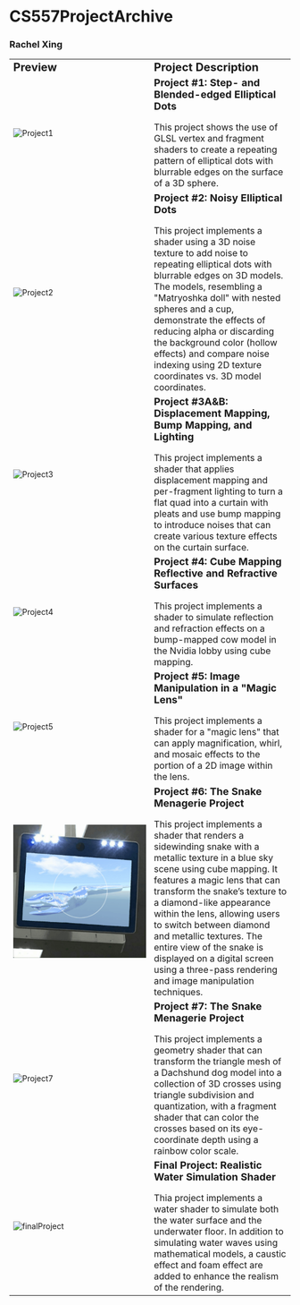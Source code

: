 # CS557ProjectArchive
### Rachel Xing

<style>
table td{
    width: 50%;
}
</style>

<table>
    <tr>
        <td ><b style="font-size:20px">Preview</b></td>
        <td><b style="font-size:20px">Project Description</b></td>
    </tr>
    <tr>
        <td>
            <img src="gif/Project1.gif"
             alt="Project1"
             style="width: 100%; float: left; margin-right: 10px;" /></td>
        <td style="vertical-align: top;">
            <b style="font-size:18px">Project #1: Step- and Blended-edged Elliptical Dots</b>
            <br><br>
            <text style="font-size:16px">This project shows the use of GLSL vertex and fragment shaders to create a 
            repeating pattern of elliptical dots with blurrable edges on the surface of a 3D sphere.</text>
        </td>
    </tr>
    <tr>
        <td>
            <img src="gif/Project2.gif"
             alt="Project2"
             style="width: 100%; float: left; margin-right: 10px;" /></td>
        <td style="vertical-align: top;">
            <b style="font-size:18px">Project #2: Noisy Elliptical Dots</b>
            <br><br>
            <text style="font-size:16px">
            This project implements a shader using a 3D noise texture to add noise to repeating elliptical dots with 
            blurrable edges on 3D models. The models, resembling a "Matryoshka doll" with nested spheres and a cup, 
            demonstrate the effects of reducing alpha or discarding the background color (hollow effects) and compare 
            noise indexing using 2D texture coordinates vs. 3D model coordinates. </text>
        </td>
    </tr>
    <tr>
        <td>
            <img src="gif/Project3.gif"
             alt="Project3"
             style="width: 100%; float: left; margin-right: 10px;" /></td>
        <td style="vertical-align: top;">
            <b style="font-size:18px">Project #3A&B: Displacement Mapping, Bump Mapping, and Lighting</b>
            <br><br>
            <text style="font-size:16px"> This project implements a shader that applies displacement mapping and per-fragment
            lighting to turn a flat quad into a curtain with pleats and use bump mapping to introduce noises that can 
            create various texture effects on the curtain surface.  </text>
        </td>
    </tr>
    <tr>
        <td>
            <img src="gif/Project4.gif"
             alt="Project4"
             style="width: 100%; float: left; margin-right: 10px;" /></td>
        <td style="vertical-align: top;">
            <b style="font-size:18px">Project #4: Cube Mapping Reflective and Refractive Surfaces</b>
            <br><br>
            <text style="font-size:16px"> This project implements a shader to simulate reflection and refraction effects 
            on a bump-mapped cow model in the Nvidia lobby using cube mapping. </text>
        </td>
    </tr>
    <tr>
        <td>
            <img src="gif/Project5.gif"
             alt="Project5"
             style="width: 100%; float: left; margin-right: 10px;" /></td>
        <td style="vertical-align: top;">
            <b style="font-size:18px">Project #5: Image Manipulation in a "Magic Lens"</b>
            <br><br>
            <text style="font-size:16px"> This project implements a shader for a "magic lens" that can apply magnification, 
            whirl, and mosaic effects to the portion of a 2D image within the lens.  </text>
        </td>
    </tr>
    <tr>
        <td>
            <img src="gif/Project6.gif"
             alt="Project6"
             style="width: 100%; float: left; margin-right: 10px;" /></td>
        <td style="vertical-align: top;">
            <b style="font-size:18px">Project #6: The Snake Menagerie Project</b>
            <br><br>
            <text style="font-size:16px"> This project implements a shader that renders a sidewinding snake with a 
            metallic texture in a blue sky scene using cube mapping. It features a magic lens that can transform the snake’s
            texture to a diamond-like appearance within the lens, allowing users to switch between diamond and metallic textures. 
            The entire view of the snake is displayed on a digital screen using a three-pass rendering and image manipulation techniques.  </text>
        </td>
    </tr>
    <tr>
        <td>
            <img src="gif/Project7.gif"
             alt="Project7"
             style="width: 100%; float: left; margin-right: 10px;" /></td>
        <td style="vertical-align: top;">
            <b style="font-size:18px">Project #7: The Snake Menagerie Project</b>
            <br><br>
            <text style="font-size:16px"> This project implements a geometry shader that can transform the triangle mesh of a
            Dachshund dog model into a collection of 3D crosses using triangle subdivision and quantization, with a fragment 
            shader that can color the crosses based on its eye-coordinate depth using a rainbow color scale. </text>
        </td>
    </tr>
    <tr>
        <td>
            <img src="gif/finalProject.gif"
             alt="finalProject"
             style="width: 100%; float: left; margin-right: 10px;" /></td>
        <td style="vertical-align: top;">
            <b style="font-size:18px">Final Project: Realistic Water Simulation Shader</b>
            <br><br>
            <text style="font-size:16px"> Thia project implements a water shader to simulate both the water surface and the
            underwater floor. In addition to simulating water waves using mathematical models, a caustic effect and foam 
            effect are added to enhance the realism of the rendering. </text>
        </td>
    </tr>
</table>